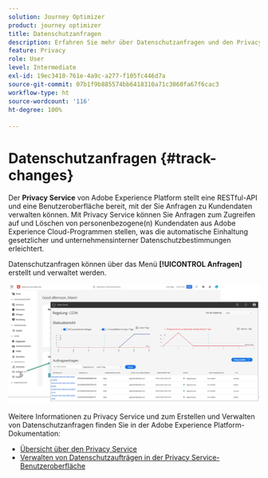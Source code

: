 ```yaml
---
solution: Journey Optimizer
product: journey optimizer
title: Datenschutzanfragen
description: Erfahren Sie mehr über Datenschutzanfragen und den Privacy Service.
feature: Privacy
role: User
level: Intermediate
exl-id: 19ec3410-761e-4a9c-a277-f105fc446d7a
source-git-commit: 07b1f9b885574bb6418310a71c3060fa67f6cac3
workflow-type: ht
source-wordcount: '116'
ht-degree: 100%

---
```


# Datenschutzanfragen {#track-changes}

Der **Privacy Service** von Adobe Experience Platform stellt eine RESTful-API und eine Benutzeroberfläche bereit, mit der Sie Anfragen zu Kundendaten verwalten können. Mit Privacy Service können Sie Anfragen zum Zugreifen auf und Löschen von personenbezogene(n) Kundendaten aus Adobe Experience Cloud-Programmen stellen, was die automatische Einhaltung gesetzlicher und unternehmensinterner Datenschutzbestimmungen erleichtert.

Datenschutzanfragen können über das Menü **[!UICONTROL Anfragen]** erstellt und verwaltet werden.

![](assets/requests.png)

Weitere Informationen zu Privacy Service und zum Erstellen und Verwalten von Datenschutzanfragen finden Sie in der Adobe Experience Platform-Dokumentation:

* [Übersicht über den Privacy Service](https://experienceleague.adobe.com/docs/experience-platform/privacy/home.html?lang=de)
* [Verwalten von Datenschutzaufträgen in der Privacy Service-Benutzeroberfläche](https://experienceleague.adobe.com/docs/experience-platform/privacy/ui/user-guide.html?lang=de)
